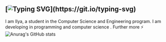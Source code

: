 ## [![Typing SVG](https://readme-typing-svg.demolab.com?font=Prosto+One&pause=1000&color=468EF7&background=3BD3FF00&width=435&lines=Hi+there%2CI+am+Ippoid+(Ilia).)](https://git.io/typing-svg)
I am Ilya, a student in the Computer Science and Engineering program. I am developing in programming and computer science . Further more ⚡ 
![Anurag's GitHub stats](https://github-readme-stats.vercel.app/api?username=ippolid&show_icons=true&theme=transparent)

<!--
**Ippolid/Ippolid** is a ✨ _special_ ✨ repository because its `README.md` (this file) appears on your GitHub profile.

Here are some ideas to get you started:

- 🔭 I’m currently working on ...
- 🌱 I’m currently learning ...
- 👯 I’m looking to collaborate on ...
- 🤔 I’m looking for help with ...
- 💬 Ask me about ...
- 📫 How to reach me: ...
- 😄 Pronouns: ...
- ⚡ Fun fact: ...
-->
